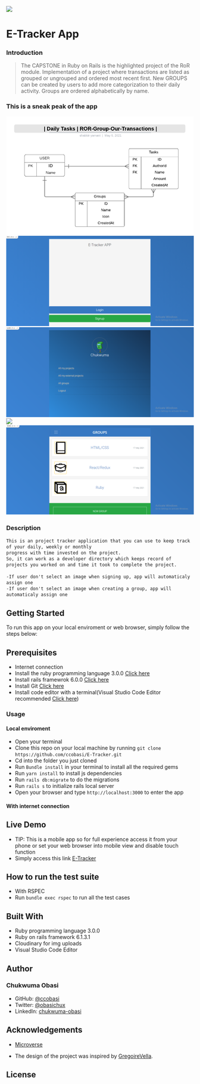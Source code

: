 ![](https://img.shields.io/badge/Microverse-blueviolet)

# **E-Tracker App**


### Introduction
> The CAPSTONE in Ruby on Rails is the highlighted project of the RoR module. Implementation of a project where transactions are listed as grouped or ungrouped and ordered most recent first. New GROUPS can be created by users to add more categorization to their daily activity. Groups are ordered alphabetically by name.


### This is a sneak peak of the app

![DESIGN](app/assets/images/ERD.png)
![](app/assets/images/login.png)
![](app/assets/images/home.png)
![](app/assets/images/project.png)
![](app/assets/images/group.png)


### Description

    This is an project tracker application that you can use to keep track of your daily, weekly or monthly
    progress with time invested on the project. 
    So, it can work as a developer directory which keeps record of projects you worked on and time it took to complete the project.

    -If user don't select an image when signing up, app will automaticaly assign one
    -If user don't select an image when creating a group, app will automaticaly assign one


## Getting Started

To run this app on your local enviroment or web browser, simply follow the steps below:

## Prerequisites

- Internet connection
- Install the ruby programming language 3.0.0 [Click here](https://www.ruby-lang.org/en/documentation/installation/)
- Install rails framewrok 6.0.0 [Click here](https://rubyonrails.org/)
- Install Git [Click here](https://git-scm.com/)
- Install code editor with a terminal(Visual Studio Code Editor recommended [Click here](https://code.visualstudio.com/))

### Usage

#### Local enviroment

- Open your terminal
- Clone this repo on your local machine by running `git clone https://github.com/ccobasi/E-Tracker.git`
- Cd into the folder you just cloned
- Run `Bundle install` in your terminal to install all the required gems
- Run `yarn install` to install js dependencies
- Run `rails db:migrate` to do the migrations
- Run `rails s` to initialize rails local server
- Open your browser and type `http://localhost:3000` to enter the app

#### With internet connection

## Live Demo

- TIP: This is a mobile app so for full experience access it from your phone or set your web browser into mobile view and disable touch function
- Simply access this link [E-Tracker](https://ror-capstone-e.herokuapp.com/)

## How to run the test suite

- With RSPEC
- Run `bundle exec rspec` to run all the test cases

## Built With

- Ruby programming language 3.0.0
- Ruby on rails framework 6.1.3.1
- Cloudinary for img uploads
- Visual Studio Code Editor

## Author

### Chukwuma Obasi

- GitHub: [@ccobasi](https://github.com/ccobasi)
- Twitter: [@obasichux](https://twitter.com/obasichux)
- LinkedIn: [chukwuma-obasi](https://www.linkedin.com/in/chukwuma-obasi/)

## Acknowledgements

- [Microverse](https://www.microverse.org)

- The design of the project was inspired by [GregoireVella](https://www.behance.net/gregoirevella).

## License

